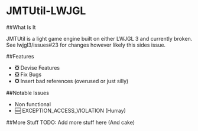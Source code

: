 JMTUtil-LWJGL
==========

##What Is It

JMTUtil is a light game engine built on either LWJGL 3 and currently broken. See lwjgl3/issues#23 for changes however likely this sides issue.

##Features
- :negative_squared_cross_mark: Devise Features
- :negative_squared_cross_mark: Fix Bugs
- :negative_squared_cross_mark: Insert bad references (overused or just silly)

##Notable Issues
- Non functional
- :new: EXCEPTION_ACCESS_VIOLATION (Hurray)

##More Stuff
TODO: Add more stuff here (And cake)